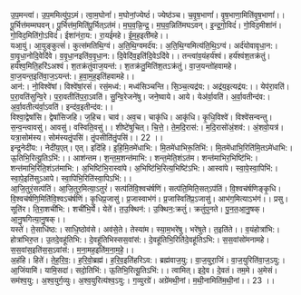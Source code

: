 

  
उ॒प॒मन्त्वा॑। उ॒प॒ममित्यु॑प॒ऽमं। त्वा॒म॒घोनां॑। म॒घोनां॒ज्येष्ठं॑। ज्येष्ठ॑ञ्च। च॒वृ॒ष॒भाणां॑। वृ॒ष॒भाणा॒मिति॑वृ॒ष॒भाणां॑।। पू॒र्भित्त॑मम्मघवन्। पू॒र्भित्त॑म॒मिति॑पू॒र्भित्ऽत॑मं। म॒घ॒व॒न्नि॒न्द्र॒। म॒घ॒व॒न्निति॑मघऽवन्। इ॒न्द्र॒गो॒विदं॑। गो॒विद॒मीशा॑नं। गो॒विद॒मिति॑गो॒ऽविदं॑। ईशा॑नंरा॒य:। रा॒यई॑महे। ई॒म॒ह॒इती॑महे।।  
यआ॒युं। आ॒युङ्कुत्सं॑। कुत्स॑मतिथि॒ग्वं। अ॒ति॒थि॒ग्वमर्द॑य:। अ॒ति॒थि॒ग्वमित्य॑ति॒थि॒ऽग्वं। अर्द॑योवावृधा॒न:। वा॒वृ॒धा॒नोदि॒वेदि॑वे। व॒वृ॒धा॒नइति॑व॒वृ॒धा॒न:। दि॒वेदि॑व॒इति॑दि॒वेऽदि॑वे।। तन्त्वा॑व॒यंहर्य॑श्वं। हर्य॑श्वंश॒तक्र॑तुं। हर्य॑श्व॒मिति॒हरि॑ऽअश्वं। श॒तक्र॑तुंवाज॒यन्त॑:। श॒तक्र॑तु॒मिति॑श॒तऽक्र॑तुं। वा॒ज॒यन्तो॑हवामहे। वा॒ज॒यन्त॒इति॑वा॒ज॒ऽयन्त॑:। ह॒वा॒म॒ह॒इति॑हवामहे।।  
आन॑:। नो॒विश्वे॑षां। विश्वे॑षां॒रसं॑। रसं॒मध्व॑:। मध्व॑सिञ्चन्ति। सि॒ञ्च॒त्यद्र॑य:। अद्र॑य॒इत्यद्र॑य:।। येप॑रा॒वति॑। प॒रा॒वति॑सुन्वि॒रे। प॒रा॒वतीति॑प॒रा॒ऽवति॑। सु॒न्वि॒रेजने॑षु। जने॒ष्वाये। आये। येअ॑र्वा॒वति॑। अ॒र्वा॒वतीन्द॑व:। अ॒र्वा॒वतीत्य॑र्वा॒ऽवति॑। इन्द॑व॒इतीन्द॑व:।।  
विश्वा॒द्वेषां॑सि। द्वेषां॑सिजहि। ज॒हिच। चाव॑। अव॒च। चाकृ॑धि। आकृ॑धि। कृ॒धि॒विश्वे॑। विश्वे॑सन्वन्तु। स॒न्व॒न्त्वावसु॑। आवसु॑। वस्विति॒वसु॑।। शीष्टे॑षुचित्। चि॒त्ते॒। ते॒म॒दि॒रास॑:। म॒दि॒रासो॑अं॒शव॑:। अं॒शवो॒यत्र॑। यत्रा॒सोम॑स्य। सोम॑स्यतृं॒पसि॑। तृं॒पसीति॑तृं॒पसि॑।। 22 ।।  
इन्द्र॒नेदी॑य:। नेदी॑य॒एत्। एत्। इदि॑हि। इ॒हि॒मि॒तमे॑धाभि:। मि॒तमे॑धाभिरू॒तिभि॑:। मि॒तमे॑धाभि॒रिति॑मि॒तऽमे॑धाभि:। ऊ॒तिभि॒रित्यू॒तिऽभि॑:।। आश॑न्तम। श॒न्त॒म॒शन्त॑माभि:। शन्त॒मेति॒शंऽत॑म। शन्त॑माभिर॒भिष्टि॑भि:। शन्त॑माभि॒रिति॒शंऽत॑माभि:। अ॒भिष्टि॑भि॒रास्वा॑पे। अ॒भिष्टि॑भि॒रित्य॒भिष्टि॑ऽभि:। आस्वा॑पे। स्वा॒पे॒स्वा॒पिभि॑:। स्वा॒पे॒इति॑सुऽआपे। स्वा॒पिभि॒रिति॑स्वा॒पिऽभि॑:।।  
आ॒जि॒तुरं॒सत्प॑तिं। आ॒जि॒तुर॒मित्या॒ऽतुरं॑। सत्प॑तिंवि॒श्वच॑र्षणिं। सत्प॑ति॒मिति॒सत्ऽप॑तिं। वि॒श्वच॑र्षणिङ्कृ॒धि। वि॒श्वच॑र्षणि॒मिति॑वि॒श्वऽच॑र्षणिं। कृ॒धिप्र॒जासु॑। प्र॒जास्वाभ॑गं। प्र॒जास्विति॑प्र॒ऽजासु॑। आभ॑ग॒मित्याऽभ॑गं।। प्रसु। सूति॑र। ति॒रा॒शची॑भि:। शची॑भि॒र्ये। येते॑। त॒उ॒क्थिन॑:। उ॒क्थिन॒:क्रतुं॑। क्रतुं॑पुनते। पु॒न॒त॒आ॒नु॒षक्। आ॒नु॒षगित्या॒नु॒षक्।।  
यस्ते॑। ते॒साधि॑ष्ठ:। साधि॒ष्ठोव॑से। अव॑से॒ते। तेस्या॑म। स्या॒म॒भरे॑षु। भरे॑षुते। त॒इति॑ते।। व॒यंहोत्रा॑भि:। होत्रा॑भिरु॒त। उ॒तदे॒वहू॑तिभि:। दे॒वहू॑तिभिस्सस॒वांस॑:। दे॒वहू॑तिभि॒रिति॑दे॒वहू॑तिऽभि:। स॒स॒वांसो॑मनामहे। स॒स॒वांस॒इति॑स॒स॒ऽवांस॑:। म॒ना॒मह॒इति॑म॒ना॒म॒हे॒।।  
अ॒हंहि। हिते॑। ते॒ह॒रि॒व॒:। ह॒रि॒वो॒ब्रह्म॑। ह॒रि॒व॒इति॑हरिऽव:। ब्रह्म॑वाज॒यु:। वा॒ज॒युरा॒जिं। वा॒ज॒युरिति॑वा॒ज॒ऽयु:। आ॒जिंयामि॑। यामि॒सदा॑। सदो॒तिभि॑:। ऊ॒तिभि॒रित्यू॒तिऽभि॑:।। त्वामित्। इदे॒व। दे॒वतं। तम॒मे। अ॒मेसं। सम॑श्व॒यु:। अ॒श्व॒युर्ग॒व्युः। अ॒श्व॒युरित्य॑श्व॒ऽयु:। ग॒व्युरग्रे॑। अग्रे॑मथी॒नां। म॒थी॒नामिति॑म॒थी॒नां।। 23 ।।  
